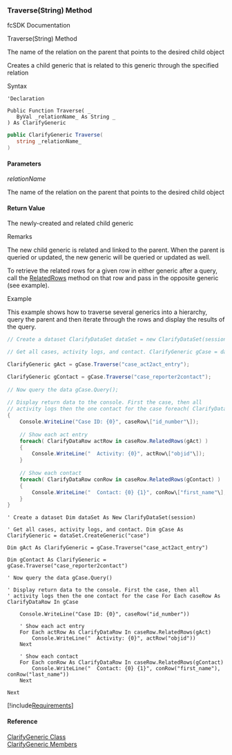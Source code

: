 ﻿### Traverse(String) Method

fcSDK Documentation

Traverse(String) Method

The name of the relation on the parent that points to the desired child object

Creates a child generic that is related to this generic through the specified relation

Syntax

```vbnet
'Declaration

Public Function Traverse( _
   ByVal _relationName_ As String _
) As ClarifyGeneric
```

```csharp
public ClarifyGeneric Traverse( 
   string _relationName_
)
```

#### Parameters

_relationName_

The name of the relation on the parent that points to the desired child object

#### Return Value

The newly-created and related child generic

Remarks

The new child generic is related and linked to the parent. When the parent is queried or updated, the new generic will be queried or updated as well.

To retrieve the related rows for a given row in either generic after a query, call the [RelatedRows](fcSDK~FChoice.Foundation.Clarify.ClarifyDataRow~RelatedRows.md) method on that row and pass in the opposite generic (see example).

Example

This example shows how to traverse several generics into a hierarchy, query the parent and then iterate through the rows and display the results of the query.

```csharp
// Create a dataset ClarifyDataSet dataSet = new ClarifyDataSet(session);

// Get all cases, activity logs, and contact. ClarifyGeneric gCase = dataSet.CreateGeneric("case");

ClarifyGeneric gAct = gCase.Traverse("case_act2act_entry");

ClarifyGeneric gContact = gCase.Traverse("case_reporter2contact");
  
// Now query the data gCase.Query();
  
// Display return data to the console. First the case, then all
// activity logs then the one contact for the case foreach( ClarifyDataRow caseRow in gCase )
{
    Console.WriteLine("Case ID: {0}", caseRow\["id_number"\]);
    
    // Show each act entry
    foreach( ClarifyDataRow actRow in caseRow.RelatedRows(gAct) )
    {
        Console.WriteLine("  Activity: {0}", actRow\["objid"\]);
    }
    
    // Show each contact
    foreach( ClarifyDataRow conRow in caseRow.RelatedRows(gContact) )
    {
        Console.WriteLine("  Contact: {0} {1}", conRow\["first_name"\], conRow\["last_name"\]);
    }
}
```

```vbnet
' Create a dataset Dim dataSet As New ClarifyDataSet(session)

' Get all cases, activity logs, and contact. Dim gCase As ClarifyGeneric = dataSet.CreateGeneric("case")

Dim gAct As ClarifyGeneric = gCase.Traverse("case_act2act_entry")

Dim gContact As ClarifyGeneric = gCase.Traverse("case_reporter2contact")
  
' Now query the data gCase.Query()
  
' Display return data to the console. First the case, then all
' activity logs then the one contact for the case For Each caseRow As ClarifyDataRow In gCase

    Console.WriteLine("Case ID: {0}", caseRow("id_number"))
    
    ' Show each act entry
    For Each actRow As ClarifyDataRow In caseRow.RelatedRows(gAct)
        Console.WriteLine("  Activity: {0}", actRow("objid"))
    Next
    
    ' Show each contact
    For Each conRow As ClarifyDataRow In caseRow.RelatedRows(gContact)
        Console.WriteLine("  Contact: {0} {1}", conRow("first_name"), conRow("last_name"))
    Next
    
Next
```

[!include[Requirements](../partials/requirements.md)]



#### Reference

[ClarifyGeneric Class](fcSDK~FChoice.Foundation.Clarify.ClarifyGeneric.md)  
[ClarifyGeneric Members](fcSDK~FChoice.Foundation.Clarify.ClarifyGeneric_members.md)
